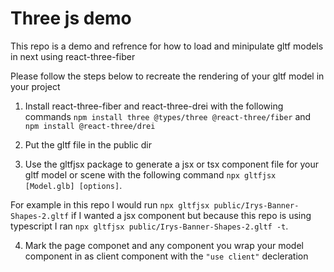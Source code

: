 # Three js demo

This repo is a demo and refrence for how to load and minipulate gltf models in next using react-three-fiber

Please follow the steps below to recreate the rendering of your gltf model in your project

1. Install react-three-fiber and react-three-drei with the following commands `npm install three @types/three @react-three/fiber` and `npm install @react-three/drei`

2. Put the gltf file in the public dir

3. Use the gltfjsx package to generate a jsx or tsx component file for your gltf model or scene with the following command `npx gltfjsx [Model.glb] [options]`.

For example in this repo I would run `npx gltfjsx public/Irys-Banner-Shapes-2.gltf` if I wanted a jsx component but because this repo is using typescript I ran `npx gltfjsx public/Irys-Banner-Shapes-2.gltf -t`.

4. Mark the page componet and any component you wrap your model component in as client component with the `"use client"` decleration
